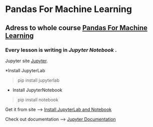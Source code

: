 # Pandas For Machine Learning
## Adress to whole course [Pandas For Machine Learning](https://https://www.youtube.com/playlist?list=PLCC34OHNcOtqSz7Ke7kaYRf9CfviJgO55)

### Every lesson is writing in ***Jupyter Notebook*** .

Jupyter site [Jupyter](https://jupyter.org/).

*Install JupyterLab
>pip install jupyterlab

* Install JupyterNotebook
> pip install notebook

Get it from site --> [Install JupyterLab and Notebook](https://jupyter.org/install)

Check out documentation --> [Jupyter Documentation](https://docs.jupyter.org/en/latest/)
